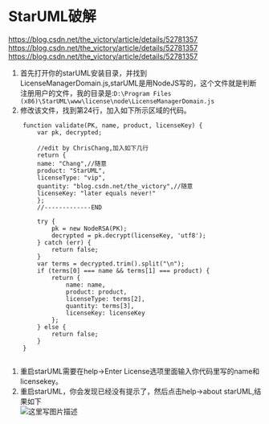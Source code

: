 # StarUML破解  

https://blog.csdn.net/the_victory/article/details/52781357    
https://blog.csdn.net/the_victory/article/details/52781357    
https://blog.csdn.net/the_victory/article/details/52781357    
    
    
1.  首先打开你的starUML安装目录，并找到LicenseManagerDomain.js,starUML是用NodeJS写的，这个文件就是判断注册用户的文件，我的目录是:`D:\Program Files (x86)\StarUML\www\license\node\LicenseManagerDomain.js`    
2.  修改该文件，找到第24行，加入如下所示区域的代码。    
    
```    
    function validate(PK, name, product, licenseKey) {    
        var pk, decrypted;    
    
        //edit by ChrisChang,加入如下几行    
        return {    
        name: "Chang",//随意    
        product: "StarUML",    
        licenseType: "vip",    
        quantity: "blog.csdn.net/the_victory",//随意    
        licenseKey: "later equals never!"    
        };    
        //-------------END    
    
        try {    
            pk = new NodeRSA(PK);    
            decrypted = pk.decrypt(licenseKey, 'utf8');    
        } catch (err) {    
            return false;    
        }    
        var terms = decrypted.trim().split("\n");    
        if (terms[0] === name && terms[1] === product) {    
            return {    
                name: name,    
                product: product,    
                licenseType: terms[2],    
                quantity: terms[3],    
                licenseKey: licenseKey    
            };    
        } else {    
            return false;    
        }    
    }    
    
```    
    
1.  重启starUML需要在help->Enter License选项里面输入你代码里写的name和licensekey。    
2.  重启starUML，你会发现已经没有提示了，然后点击help->about starUML,结果如下     
    ![这里写图片描述](http://upload-images.jianshu.io/upload_images/7485616-f2b845312cd1035c?imageMogr2/auto-orient/strip%7CimageView2/2/w/1240)    
